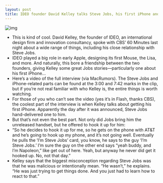 ```yaml
---
layout: post
title: IDEO founder David Kelley talks Steve Jobs, his first iPhone and more
---
```

![img](http://media.idownloadblog.com/wp-content/uploads/2013/01/steve-jobs-and-david-kelley.png)
* This is kind of cool. David Kelley, the founder of IDEO, an international design firm and innovation consultancy, spoke with CBS’ 60 Minutes last night about a wide range of things, including his close relationship with Steve Jobs.
* IDEO played a big role in early Apple, designing its first Mouse, the Lisa, and more. And naturally, this bore a friendship between the two founders, giving Kelley some great Jobs stories—particularly one about his first iPhone…
* Here’s a video of the full interview (via MacRumors). The Steve Jobs and iPhone-related parts can be found at the 3:00 and 7:42 marks in the clip, but if you’re not real familiar with who Kelley is, the entire things is worth watching.
* For those of you who can’t see the video (yes it’s in Flash, thanks CBS), the coolest part of the interview is when Kelley talks about getting his first iPhone. Apparently the day after it was announced, Steve Jobs hand-delivered one to him.
* But that’s not even the best part. Not only did Jobs bring him the unreleased handset, but he offered to hook it up for him:
* “So he decides to hook it up for me, so he gets on the phone with AT&T and he’s going to hook up my phone, and it’s not going well. Eventually he pulls the ‘I’m Steve Jobs’ card, you know, he says to the guy ‘I’m Steve Jobs.’ I’m sure the guy on the other end says “yeah buddy, and I’m Napoleon,” like get out of here. Yeah, but anyway he never did get it hooked up. No, not that day.”
* Kelley says that the biggest misconception regarding Steve Jobs was that he was malicious or intentionally mean. “He wasn’t,” he explains. “He was just trying to get things done. And you just had to learn how to react to that.”

